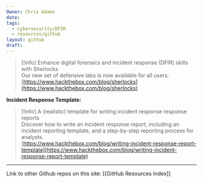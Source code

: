 ```yaml
---
Owner: Chris Adams
date: 
tags:
  - cybersecurity/DFIR
  - resources/github
layout: github
draft:
---
```

> [!info] Enhance digital forensics and incident response (DFIR) skills with Sherlocks  
> Our new set of defensive labs is now available for all users.  
> [https://www.hackthebox.com/blog/sherlocks](https://www.hackthebox.com/blog/sherlocks)  
  
**Incident Response Template:**

> [!info] A (realistic) template for writing incident response response reports  
> Discover how to write an incident response report, including an incident reporting template, and a step-by-step reporting process for analysts.  
> [https://www.hackthebox.com/blog/writing-incident-response-report-template](https://www.hackthebox.com/blog/writing-incident-response-report-template)


---
Link to other Github repos on this site: [[GitHub Resources Index]]